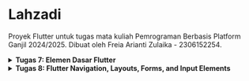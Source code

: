 # Lahzadi

Proyek Flutter untuk tugas mata kuliah Pemrograman Berbasis Platform Ganjil 2024/2025. Dibuat oleh Freia Arianti Zulaika - 2306152254.

<details>
<Summary><b>Tugas 7: Elemen Dasar Flutter</b></Summary>

## Jelaskan apa yang dimaksud dengan stateless widget dan stateful widget, dan jelaskan perbedaan dari keduanya.
_Stateless widget_ dan _stateful widget_ adalah dua jenis bentuk penggunaan _widget_ yang secara umum dapat dibedakan dari cara kerja tampilan suatu _widget_. Dari namanya sendiri, dapat diketahui bahwa _stateless widget_ merupakan _widget_ yang tidak memiliki _state_, sehingga tampilan dari suatu _widget_ tidak akan berubah (bersifat statis). Contoh dari _stateless widget_ seperti icon dan image. Sedangkan, _stateful widget_ memiliki _state_ yang dapat membuat terjadinya perubahan pada tampilan suatu _widget_ (bersifat dinamis). Contoh dari _stateful widget_ adalah InkWell dan Checkbox.

## Sebutkan widget apa saja yang kamu gunakan pada proyek ini dan jelaskan fungsinya.
Dalam proyek ini, saya menggunakan _stateless widget_. Beberapa _widget_ yang saya gunakan di proyek ini adalah:
* MyApp
_Widget_ ini berfungsi sebagai _root_ dari Lahzadi. _Widget_ ini menyimpan keseluruhan tema dan warna dari proyek ini. Selain itu, MyApp juga menyimpan _widget_ MyHomePage sebagai halaman utama yang akan dituju ketika mengakses proyek.
* MyHomePage
_Widget_ ini berfungsi sebagai halaman _home_ dari Lahzadi. _Widget_ ini menyimpan data-data apa saja yang akan ditampilkan serta mengatur letak dari _widget_ InfoCard dan ItemCard yang akan ditampilkan di halaman _home_.
* ItemCard
_Widget_ ini berfungsi dalam menampikan tombol-tombol yang bersifat interaktif. _Widget_ ini mengatur bentuk, tema, warna, dan aksi yang dapat dilakukan pada _cards_ sehingga dapat bertindak sebagai tombol.
* InfoCard
_Widget_ ini berfungsi dalam menampilkan data-data seperti name, npm, dan classname dalam bentuk _card_ yang sudah disimpan di _widget_ MyHomePage. _Widget_ ini juga berfungsi dalam mengatur bentuk, tema, dan warna yang akan ditampilkan.

## Apa fungsi dari setState()? Jelaskan variabel apa saja yang dapat terdampak dengan fungsi tersebut.
`setState()` merupakan fungsi di _stateful widget_ yang berfungsi untuk memberi tahu _framework_ bahwa _state_ internal yang ada di _widget_ tersebut telah berubah dan untuk mengubah tampilan UI pengguna, perlu dilakukan _rebuild_. Jika suatu _state_ berubah dan tidak memanggil fungsi `setState()`, maka tampilan UI pengguna tidak akan menunjukkan perubahannya. Variabel-variabel yang terdampak dari fungsi ini yaitu variabel yang berada di dalam objek _state_.

## Jelaskan perbedaan antara const dengan final!
* `final`: akan di-inisialisasi ketika _runtime_. Dalam Flutter, ketika kita memanggil `setState()` dan melakukan _rebuild_, maka variabel-variabel `final` yang ada di method _Build_ akan di-inisialisasi kembali. Ketika sudah di-inisialisasi, `final` bersifat _immutable_. `final` dapat digunakan ketika kita belum mengetahui apa nilai yang akan dikeluarkan saat _compile time_. Contohnya ketika kita ingin membuat variabel yang membutuhkan waktu saat _runtime_, maka datanya akan kerap berubah tiap kali dijalankan.
* `const`: akan di-inisialisasi ketika _compile time_ dan nilainya sudah tersedia saat _runtime_. `const` bersifat _immutable_ dan nilainya harus sudah diketahui ketika waktu _compile_. Contohnya ketika kita ingin membuat variabel yang berisi kalimat yang selalu sama tiap kali dijalankan.

## Jelaskan bagaimana cara kamu mengimplementasikan checklist-checklist di atas.
### Membuat sebuah program Flutter baru dengan tema E-Commerce yang sesuai dengan tugas-tugas sebelumnya.
1. Pertama, saya membuat direktori baru di lokal.
2. Di direktori tersebut, saya melakukan perintah berikut untuk memulai proyek flutter:
    ```
    flutter create lahzadi
    ```
3. Setelah membuat `lahzadi`, saya masuk ke dalam direktori tersebut dan melakukan `git init` untuk mulai menghubungkan dengan repositori di github. Kemudian saya menjalankan perintah `git remote add origin https://github.com/freiazulaika/lahzadi-mobile.git` untuk menghubungkan direktori lokal dengan repositori di github.

### Membuat tiga tombol sederhana dengan ikon dan teks untuk melihat daftar produk, menambahkan produk, dan logout
1. Saya membuat berkas `menu.dart` dan menambahkan _class_ `myHomePage`.
2. Di dalam _class_ `myHomePage`, saya menambahkan kode berikut:
```
final List<ItemHomepage> items = [
    ItemHomepage("Lihat Daftar Produk", Icons.inventory, Colors.green[300]!),
    ItemHomepage("Tambah Produk", Icons.add, Colors.teal[400]!),
    ItemHomepage("Logout", Icons.logout, Colors.cyan[400]!),
  ];
```
Kode tersebut menunjukkan list tombol (termasuk ikon dan teks) yang akan ditampilkan.
3. Kemudian, saya membuat _class_/_widget_ `ItemCard` yang berisi kode berikut:
```
class ItemCard extends StatelessWidget {
  final ItemHomepage item;
  const ItemCard(this.item, {super.key});

  @override
  Widget build(BuildContext context) {
    return Material(
      color: item.color,
      borderRadius: BorderRadius.circular(12),

      child: InkWell(
        onTap: () {
          ScaffoldMessenger.of(context)
            ..hideCurrentSnackBar()
            ..showSnackBar(SnackBar(
                content: Text("Kamu telah menekan tombol ${item.name}!")));
        },
        child: Container(
          padding: const EdgeInsets.all(8),
          child: Center(
            child: Column(
              mainAxisAlignment: MainAxisAlignment.center,
              children: [
                Icon(
                  item.icon,
                  color: Colors.white,
                  size: 30.0,
                ),
                const Padding(padding: EdgeInsets.all(3)),
                Text(
                  item.name,
                  textAlign: TextAlign.center,
                  style: const TextStyle(color: Colors.white),
                ),
              ],
            ),
          ),
        ),
      ),
    );
  }
}
```
Di dalam _class_ ini, me-_return_ `Material` sehingga bentuk yang dihasilkan akan menyerupai card/tombol. Untuk membuat tombol ini bersifat interaktif, saya menggunakan `InkWell` yang dapat mendeteksi masukkan dari pengguna seperti tap.

### Mengimplementasikan warna-warna yang berbeda untuk setiap tombol (Lihat Daftar Produk, Tambah Produk, dan Logout).
1. Di _class_ `ItemHomePage`, saya membuat atribut-atribut berikut:
```
class ItemHomepage {
  final String name;
  final IconData icon;
  final Color color;

  ItemHomepage(this.name, this.icon, this.color);
}
```
Color berfungsi untuk ketika saya membuat tombol, saya bisa langsung menentukan mau menggunakan warna apa.
2. Di kode berikut yang ada di `ItemCard`, saya menginisiasi tombol-tombol tersebut dengan warna yang berbeda:
```
final List<ItemHomepage> items = [
    ItemHomepage("Lihat Daftar Produk", Icons.inventory, Colors.green[300]!),
    ItemHomepage("Tambah Produk", Icons.add, Colors.teal[400]!),
    ItemHomepage("Logout", Icons.logout, Colors.cyan[400]!),
  ];
```

### Memunculkan Snackbar
1. Di _widget_ `ItemCard`, saya menambahkan kode berikut sehingga ketika pengguna tap tombolnya (onTap), maka akan keluar pesan Snackbar
```
onTap: () {
          ScaffoldMessenger.of(context)
            ..hideCurrentSnackBar()
            ..showSnackBar(SnackBar(
                content: Text("Kamu telah menekan tombol ${item.name}!")));
        },
```
</details>

<details>
<Summary><b>Tugas 8: Flutter Navigation, Layouts, Forms, and Input Elements</b></Summary>

## Apa kegunaan const di Flutter? Jelaskan apa keuntungan ketika menggunakan const pada kode Flutter. Kapan sebaiknya kita menggunakan const, dan kapan sebaiknya tidak digunakan?
`const` dalam Flutter sangat penting untuk digunakan karena dapat meningkatkan efisiensi dan performa aplikasi. `const` digunakan untuk nilai atau _widget_ yang bersifat tetap/konstan dan tidak akan berubah selama _runtime_. Sehingga, Flutter dapat membuat objek hanya sekali, disimpan di memori, dan kita dapat menggunakannya kembali tanpa perlu membuat ulang. Penggunaan ini dapat membuat kita dalam menghemat memori dan mempercepat proses _rendering_. Selain itu, `const` dapat membantu mempercepat waktu _build_, mengurangi penggunaan CPU, dan mampu menciptakan aplikasi yang lebih responsif. `const` juga memiliki sifat yang _immutable_, jadi dapat membuat kode lebih mudah diprediksi, stabil, dan lebih mudah di-debug.

## Jelaskan dan bandingkan penggunaan Column dan Row pada Flutter. Berikan contoh implementasi dari masing-masing layout widget ini!
_Widget_ Column dan Row digunakan untuk menyusun _child widget_ dalam arah tertentu. Column menyusun _child_ secara vertikal dari atas ke bawah, sedangkan Row menyusun _child_ secara horizontal dari kiri ke kanan. Keduanya memiliki properti `mainAxisAlignment` untuk mengatur letak _child_ di sepanjang sumbu utama (vertikal untuk Column dan horizontal untuk Row) dan `crossAxisAlignment` untuk sumbu sebaliknya. Perbedaannya, Column lebih cocok untuk _layout_ seperti daftar yang berurutan ke bawah atau halaman yang membutuhkan _scrolling_, sedangkan Row lebih cocok untuk susunan horizontal seperti baris ikon atau tombol.
```
Column(
  crossAxisAlignment: CrossAxisAlignment.start,
  children: [
    Text('Nama: $_name'),
    Text('Jumlah: $_amount'),
    Text('Deskripsi: $_description'),
    Text('Harga: $_price'),
    Text('Ukuran: $_size'),
  ],
),

Row(
  mainAxisAlignment: MainAxisAlignment.spaceEvenly,
  children: [
    InfoCard(title: 'NPM', content: npm),
    InfoCard(title: 'Name', content: name),
    InfoCard(title: 'Class', content: className),
  ],
),
```
## Sebutkan apa saja elemen input yang kamu gunakan pada halaman form yang kamu buat pada tugas kali ini. Apakah terdapat elemen input Flutter lain yang tidak kamu gunakan pada tugas ini? Jelaskan!
Elemen input yang saya gunakan di halaman form yaitu `TextFormField` itu menerima semua input (nama, jumlah, deskripsi, harga, dan ukuran). Namun, terdapat elemen input lain seperti `Checkbox` untuk menerima input berupa boolean, `Radio` untuk menerima tepat satu input dari beberapa pilihan, `DropdownButtonFormField` untuk menerima input berupa pilihan dari daftar, dan `Slider` untuk menerima input nilai dalam sebuah rentang seperti ukuran.

## Bagaimana cara kamu mengatur tema (theme) dalam aplikasi Flutter agar aplikasi yang dibuat konsisten? Apakah kamu mengimplementasikan tema pada aplikasi yang kamu buat?
Di dalam aplikasi saya, saya menggunakan `ThemeData` yang ada di berkas `main.dart` di _widget_ `MaterialApp`. Di bagian ini, tema saya didefinisikan dengan `colorScheme` menggunakan `ColorScheme.fromSwatch` dan warna utama dari aplikasi saya adalah teal.

## Bagaimana cara kamu menangani navigasi dalam aplikasi dengan banyak halaman pada Flutter?
Navigasi diatur menggunakan `Navigator.push()`, `Navigator.pushReplacement()`, dan `Navigator.pop()`. `Navigator.push()` digunakan untuk menambahkan halaman ke _stack_ Navigator. Halaman akan ditambahkan di bagian paling atas dari stack dan halaman tersebut-lah yang akan ditampilkan ke pengguna. Halaman sebelumnya akan tetap ada di stack dan tetap dapat diakses oleh pengguna ketika pengguna memilih untuk kembali.

`Navigator.pushReplacement()`digunakan untuk menambahkan halaman ke stack Navigator namun sebelumnya menghapus halaman yang ada di paling atas dari stack. Misal kita memiliki stack berisi ['Page1', 'Page2', 'Page3'], ketika melakukan `Navigator.pushReplacement()` pada 'Page4', maka stack akan berisi ['Page1', 'Page2', 'Page4']. Setelah melakukan pushReplacement, halaman yang di-push akan ditampilkan ke pengguna. Jika pengguna berada di 'Page4' dan mau mengakses halaman sebelumnya, maka akan masuk ke 'Page2'

`Navigator.pop()` digunakan untuk menghapus halaman yang sedang kita tampilkan dari stack Navigator. Setelah melakukan pop, halaman akan pindah ke halaman yang ada di bawah halaman yang di-pop tadi.
</details>
